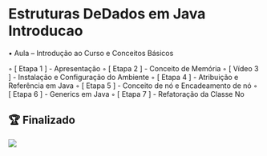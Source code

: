 # Estruturas DeDados em Java Introducao

• Aula –  Introdução ao Curso e Conceitos Básicos

◦ [ Etapa 1 ] - Apresentação
◦ [ Etapa 2 ] - Conceito de Memória
◦ [ Vídeo 3 ] - Instalação e Configuração do Ambiente
◦ [ Etapa 4 ] - Atribuição e Referência em Java
◦ [ Etapa 5 ] - Conceito de nó e Encadeamento de nó
◦ [ Etapa 6 ] - Generics em Java
◦ [ Etapa 7 ] - Refatoração da Classe No

## 🏆 Finalizado
![](https://hermes.digitalinnovation.one/certificates/cover/39DB1599.jpg)
